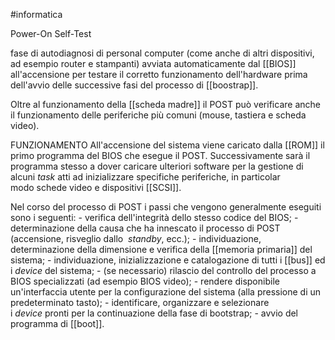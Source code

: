 #informatica

Power-On Self-Test

fase di autodiagnosi di personal computer (come anche di altri dispositivi, ad esempio router e stampanti) avviata automaticamente dal [[BIOS]] all'accensione per testare il corretto funzionamento dell'hardware prima dell'avvio delle successive fasi del processo di [[boostrap]].

Oltre al funzionamento della [[scheda madre]] il POST può verificare anche il funzionamento delle periferiche più comuni (mouse, tastiera e scheda video).


FUNZIONAMENTO
All'accensione del sistema viene caricato dalla [[ROM]] il primo programma del BIOS che esegue il POST.
Successivamente sarà il programma stesso a dover caricare ulteriori software per la gestione di alcuni _task_ atti ad inizializzare specifiche periferiche, in particolar modo schede video e dispositivi [[SCSI]].

Nel corso del processo di POST i passi che vengono generalmente eseguiti sono i seguenti:
	-   verifica dell'integrità dello stesso codice del BIOS;
	-   determinazione della causa che ha innescato il processo di POST (accensione, risveglio dallo  _standby_, ecc.);
	-   individuazione, determinazione della dimensione e verifica della [[memoria primaria]] del sistema;
	-   individuazione, inizializzazione e catalogazione di tutti i [[bus]] ed i _device_ del sistema;
	-   (se necessario) rilascio del controllo del processo a BIOS specializzati (ad esempio BIOS video);
	-   rendere disponibile un'interfaccia utente per la configurazione del sistema (alla pressione di un predeterminato tasto);
	-   identificare, organizzare e selezionare i _device_ pronti per la continuazione della fase di bootstrap;
	-   avvio del programma di [[boot]].